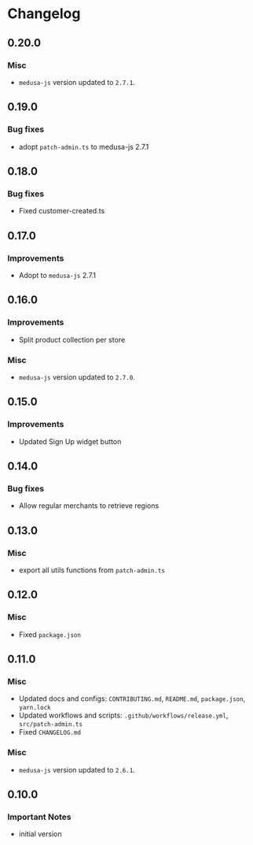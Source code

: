 # Changelog

## 0.20.0

### Misc

- `medusa-js` version updated to `2.7.1`.

## 0.19.0

### Bug fixes

- adopt `patch-admin.ts` to medusa-js 2.7.1

## 0.18.0

### Bug fixes

- Fixed customer-created.ts

## 0.17.0

### Improvements

- Adopt to `medusa-js` 2.7.1

## 0.16.0

### Improvements

- Split product collection per store

### Misc

- `medusa-js` version updated to `2.7.0`.

## 0.15.0

### Improvements

- Updated Sign Up widget button

## 0.14.0

### Bug fixes

- Allow regular merchants to retrieve regions

## 0.13.0

### Misc

- export all utils functions from `patch-admin.ts`

## 0.12.0

### Misc

- Fixed `package.json`

## 0.11.0

### Misc

- Updated docs and configs: `CONTRIBUTING.md`, `README.md`, `package.json`, `yarn.lock`
- Updated workflows and scripts: `.github/workflows/release.yml`, `src/patch-admin.ts`
- Fixed `CHANGELOG.md`

### Misc

- `medusa-js` version updated to `2.6.1`.

## 0.10.0

### Important Notes

- initial version
